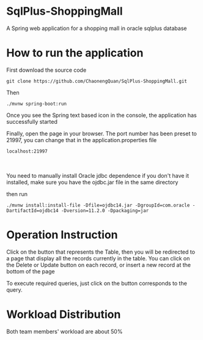 # SqlPlus-ShoppingMall
A Spring web application for a shopping mall in oracle sqlplus database

# How to run the application
First download the source code

```git clone https://github.com/ChaonengQuan/SqlPlus-ShoppingMall.git```

Then

```./mvnw spring-boot:run```

Once you see the Spring text based icon in the console, the application has successfully started

Finally, open the page in your browser. The port number has been preset to 21997, you can change that in the application.properties file

```localhost:21997```

<br /><br />
You need to manually install Oracle jdbc dependence if you don't have it installed, make sure you have the ojdbc.jar file in the same directory

then run

```./mvnw install:install-file -Dfile=ojdbc14.jar -DgroupId=com.oracle -DartifactId=ojdbc14 -Dversion=11.2.0 -Dpackaging=jar```

# Operation Instruction

Click on the button that represents the Table, then you will be redirected to a page that display all the records
currently in the table. You can click on the Delete or Update button on each record, or insert a new record at the bottom
of the page

To execute required queries, just click on the button corresponds to the query.

# Workload Distribution
Both team members' workload are about 50%
